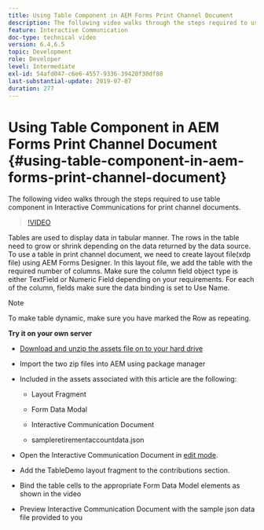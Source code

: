 ```yaml
---
title: Using Table Component in AEM Forms Print Channel Document
description: The following video walks through the steps required to use table component in Interactive Communications for print channel documents.
feature: Interactive Communication
doc-type: technical video
version: 6.4,6.5
topic: Development
role: Developer
level: Intermediate
exl-id: 54afd047-c6e6-4557-9336-39420f30df88
last-substantial-update: 2019-07-07
duration: 277
---
```

# Using Table Component in AEM Forms Print Channel Document {#using-table-component-in-aem-forms-print-channel-document}

The following video walks through the steps required to use table component in Interactive Communications for print channel documents.

>[!VIDEO](https://video.tv.adobe.com/v/27769?quality=12&learn=on)

Tables are used to display data in tabular manner. The rows in the table need to grow or shrink depending on the data returned by the data source. To use a table in print channel document, we need to create layout file(xdp file) using AEM Forms Designer. In this layout file, we add the table with the required number of columns. Make sure the column field object type is either TextField or Numeric Field depending on your requirements. For each of the column, fields make sure the data binding is set to Use Name.

>[!NOTE]
>
>To make table dynamic, make sure you have marked the Row as repeating.

**Try it on your own server**

* [Download and unzip the assets file on to your hard drive](assets/usingtablesinprintchannel.zip)

* Import the two zip files into AEM using package manager 

* Included in the assets associated with this article are the following:

    * Layout Fragment

    * Form Data Modal

    * Interactive Communication Document
    * sampleretirementaccountdata.json

* Open the Interactive Communication Document in [edit mode](http://localhost:4502/editor.html/content/forms/af/401kstatement/tablesinprintdocument/channels/print.html).

* Add the TableDemo layout fragment to the contributions section.
* Bind the table cells to the appropriate Form Data Model elements as shown in the video

* Preview Interactive Communication Document with the sample json data file provided to you
